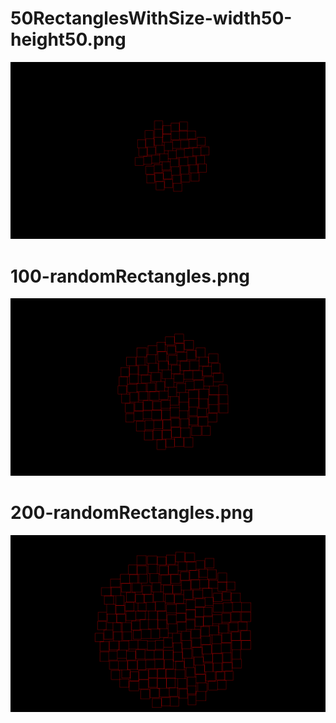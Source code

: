 #  50RectanglesWithSize-width50-height50.png
![50/50](50RectanglesWithSize-width50-height50.png)
#  100-randomRectangles.png
![100 random](100-randomRectangles.png)
#  200-randomRectangles.png
![200 random](200-randomRectangles.png)
